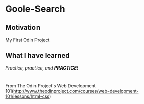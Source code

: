 # Goole-Search

## Motivation

My First Odin Project

## What I have learned

*Practice, practice, and **PRACTICE!***

#

From The Odin Project's Web Development 101(http://www.theodinproject.com/courses/web-development-101/lessons/html-css)




